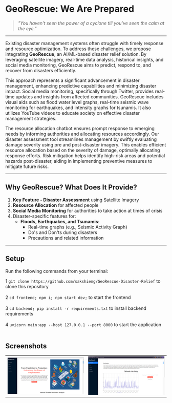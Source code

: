 # GeoRescue: We Are Prepared

> *"You haven't seen the power of a cyclone till you've seen the calm at the eye."*

---

Existing disaster management systems often struggle with timely response and resource optimization. To address these challenges, we propose integrating **GeoRescue**, an AI/ML-based disaster relief solution. By leveraging satellite imagery, real-time data analysis, historical insights, and social media monitoring, GeoRescue aims to predict, respond to, and recover from disasters efficiently. 

This approach represents a significant advancement in disaster management, enhancing predictive capabilities and minimizing disaster impact. Social media monitoring, specifically through Twitter, provides real-time updates and insights from affected communities. GeoRescue includes visual aids such as flood water level graphs, real-time seismic wave monitoring for earthquakes, and intensity graphs for tsunamis. It also utilizes YouTube videos to educate society on effective disaster management strategies.

The resource allocation chatbot ensures prompt response to emerging needs by informing authorities and allocating resources accordingly. Our disaster assessment tool streamlines management by swiftly evaluating damage severity using pre and post-disaster imagery. This enables efficient resource allocation based on the severity of damage, optimally allocating response efforts. Risk mitigation helps identify high-risk areas and potential hazards post-disaster, aiding in implementing preventive measures to mitigate future risks.

---

## Why GeoRescue? What Does It Provide?

1. **Key Feature - Disaster Assessment** using Satellite Imagery
2. **Resource Allocation** for affected people
3. **Social Media Monitoring** for authorities to take action at times of crisis
4. Disaster-specific features for:
   - **Floods, Earthquakes, and Tsunamis**:
     - Real-time graphs (e.g., Seismic Activity Graph)
     - Do's and Don'ts during disasters
     - Precautions and related information

---

## Setup

Run the following commands from your terminal:

1 `git clone https://github.com/sakshieng/GeoRescue-Disaster-Relief` to clone this repository         
<br/>
2 `cd frontend; npm i; npm start dev;` to start the frontend <br/>
<br/>
3 `cd backend; pip install -r requirements.txt` to install backend requirements <br/>
<br/>
4 `uvicorn main:app --host 127.0.0.1 --port 8000` to start the application <br/>
<br/>


## Screenshots


<table width="100%">
  <tbody>
    <tr>
      <td width="1%"><img src="https://github.com/sakshieng/GeoRescue-Disaster-Relief/blob/main/backend/screenshots/home.png?raw=true"/></td>
      <td width="1%"><img src="https://github.com/sakshieng/GeoRescue-Disaster-Relief/blob/main/backend/screenshots/image.png?raw=true"/></td>
    </tr>
  </tbody>
</table>
